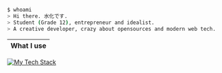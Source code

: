```bash
$ whoami
> Hi there. 水化です.
> Student (Grade 12), entrepreneur and idealist.
> A creative developer, crazy about opensources and modern web tech.
```

| What I use |
| :------------ |
[![My Tech Stack](https://mobaicons.com/icons/ts,js,go,rust,csharp,html,css,vue,react,electron,tauri,nodejs,bun,vite,oxc,eslint,tailwindcss,unocss,shadcn,docker,cloudflare,vercel,apple)](https://github.com/Artist-MOBAI/MOBAIcons)
